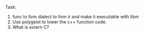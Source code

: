 Task:
1. func to llvm dialect to llvm ir and make it executable with libm
2. Use polygeist to lower the c++ function code.
3. What is extern C?
